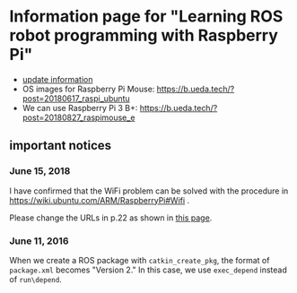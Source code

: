 # Information page for "Learning ROS robot programming with Raspberry Pi"

* [update information](update_info.md)
* OS images for Raspberry Pi Mouse: https://b.ueda.tech/?post=20180617_raspi_ubuntu
* We can use Raspberry Pi 3 B+: https://b.ueda.tech/?post=20180827_raspimouse_e

## important notices


### June 15, 2018

I have confirmed that the WiFi problem can be solved with the procedure in https://wiki.ubuntu.com/ARM/RaspberryPi#Wifi .

Please change the URLs in p.22 as shown in [this page](https://gist.github.com/ryuichiueda/f03bbcdd28d4e8742ca7d87032d5626d). 


### June 11, 2016

When we create a ROS package with `catkin_create_pkg`, the format of `package.xml` becomes "Version 2." In this case, we use `exec_depend` instead of `run\depend`.

